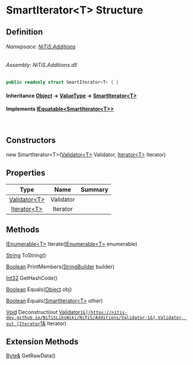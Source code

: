 # SmartIterator&#60;T&#62; Structure
## Definition

###### Namepsace: [NiTiS.Additions](https://nitis-dev.github.io/NiTiSLibsWiki/Namespaces/NiTiS.Additions)
###### Assembly: NiTiS.Additions.dll

#### 
```c#
public readonly struct SmartIterator<T> { }
```
#### Inheritance [Object](https://docs.microsoft.com/dotnet/api/system.object) &#8594; [ValueType](https://docs.microsoft.com/dotnet/api/system.valuetype) &#8594; [SmartIterator&#60;T&#62;](https://nitis-dev.github.io/NiTiSLibsWiki/NiTiS/Additions/SmartIterator-1)  
#### Implements [IEquatable&#60;SmartIterator&#60;T&#62;&#62;](https://docs.microsoft.com/dotnet/api/system.iequatable-1)

<br>

## Constructors
new SmartIterator&#60;T&#62;([Validator&#60;T&#62;](https://nitis-dev.github.io/NiTiSLibsWiki/NiTiS/Additions/Validator-1) Validator, [Iterator&#60;T&#62;](https://nitis-dev.github.io/NiTiSLibsWiki/NiTiS/Additions/Iterator-1) Iterator)  
  
## Properties
|Type|Name|Summary|
|:-:|:--:|:-|
|[Validator&#60;T&#62;](https://nitis-dev.github.io/NiTiSLibsWiki/NiTiS/Additions/Validator-1)|Validator||
|[Iterator&#60;T&#62;](https://nitis-dev.github.io/NiTiSLibsWiki/NiTiS/Additions/Iterator-1)|Iterator||
  
  
## Methods
[IEnumerable&#60;T&#62;](https://docs.microsoft.com/dotnet/api/system.collections.generic.ienumerable-1) Iterate([IEnumerable&#60;T&#62;](https://docs.microsoft.com/dotnet/api/system.collections.generic.ienumerable-1) enumerable)
    
  
[String](https://docs.microsoft.com/dotnet/api/system.string) ToString()
    
  
[Boolean](https://docs.microsoft.com/dotnet/api/system.boolean) PrintMembers([StringBuilder](https://docs.microsoft.com/dotnet/api/system.text.stringbuilder) builder)
    
  
[Int32](https://docs.microsoft.com/dotnet/api/system.int32) GetHashCode()
    
  
[Boolean](https://docs.microsoft.com/dotnet/api/system.boolean) Equals([Object](https://docs.microsoft.com/dotnet/api/system.object) obj)
    
  
[Boolean](https://docs.microsoft.com/dotnet/api/system.boolean) Equals([SmartIterator&#60;T&#62;](https://nitis-dev.github.io/NiTiSLibsWiki/NiTiS/Additions/SmartIterator-1) other)
    
  
[Void](https://docs.microsoft.com/dotnet/api/system.void) Deconstruct(out [Validator`1&](https://nitis-dev.github.io/NiTiSLibsWiki/NiTiS/Additions/Validator-1&) Validator, out [Iterator`1&](https://nitis-dev.github.io/NiTiSLibsWiki/NiTiS/Additions/Iterator-1&) Iterator)
    
  
  
## Extension Methods
[Byte&](https://docs.microsoft.com/dotnet/api/system.byte&) GetRawData()  

  
